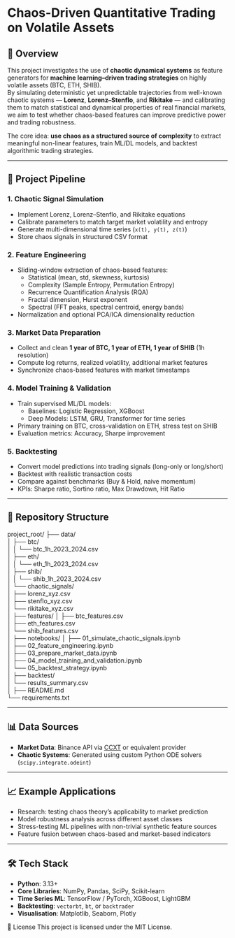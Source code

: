 # Chaos-Driven Quantitative Trading on Volatile Assets

## 📌 Overview
This project investigates the use of **chaotic dynamical systems** as feature generators for **machine learning–driven trading strategies** on highly volatile assets (BTC, ETH, SHIB).  
By simulating deterministic yet unpredictable trajectories from well-known chaotic systems — **Lorenz**, **Lorenz–Stenflo**, and **Rikitake** — and calibrating them to match statistical and dynamical properties of real financial markets, we aim to test whether chaos-based features can improve predictive power and trading robustness.

The core idea: **use chaos as a structured source of complexity** to extract meaningful non-linear features, train ML/DL models, and backtest algorithmic trading strategies.

---

## 🧪 Project Pipeline

### 1. **Chaotic Signal Simulation**
- Implement Lorenz, Lorenz–Stenflo, and Rikitake equations
- Calibrate parameters to match target market volatility and entropy
- Generate multi-dimensional time series (`x(t), y(t), z(t)`)
- Store chaos signals in structured CSV format

### 2. **Feature Engineering**
- Sliding-window extraction of chaos-based features:
  - Statistical (mean, std, skewness, kurtosis)
  - Complexity (Sample Entropy, Permutation Entropy)
  - Recurrence Quantification Analysis (RQA)
  - Fractal dimension, Hurst exponent
  - Spectral (FFT peaks, spectral centroid, energy bands)
- Normalization and optional PCA/ICA dimensionality reduction

### 3. **Market Data Preparation**
- Collect and clean **1 year of BTC, 1 year of ETH, 1 year of SHIB** (1h resolution)
- Compute log returns, realized volatility, additional market features
- Synchronize chaos-based features with market timestamps

### 4. **Model Training & Validation**
- Train supervised ML/DL models:
  - Baselines: Logistic Regression, XGBoost
  - Deep Models: LSTM, GRU, Transformer for time series
- Primary training on BTC, cross-validation on ETH, stress test on SHIB
- Evaluation metrics: Accuracy, Sharpe improvement

### 5. **Backtesting**
- Convert model predictions into trading signals (long-only or long/short)
- Backtest with realistic transaction costs
- Compare against benchmarks (Buy & Hold, naive momentum)
- KPIs: Sharpe ratio, Sortino ratio, Max Drawdown, Hit Ratio

---

## 📂 Repository Structure
project_root/
├── data/  
│ ├── btc/  
│ │ └── btc_1h_2023_2024.csv  
│ ├── eth/  
│ │ └── eth_1h_2023_2024.csv  
│ ├── shib/  
│ │ └── shib_1h_2023_2024.csv  
│ └── chaotic_signals/  
│ ├── lorenz_xyz.csv  
│ ├── stenflo_xyz.csv  
│ └── rikitake_xyz.csv  
│
├── features/
│ ├── btc_features.csv  
│ ├── eth_features.csv  
│ └── shib_features.csv  
│
├── notebooks/
│ ├── 01_simulate_chaotic_signals.ipynb  
│ ├── 02_feature_engineering.ipynb  
│ ├── 03_prepare_market_data.ipynb  
│ ├── 04_model_training_and_validation.ipynb  
│ └── 05_backtest_strategy.ipynb  
│
├── backtest/  
│ └── results_summary.csv  
│
├── README.md  
└── requirements.txt  


---

## 📊 Data Sources
- **Market Data**: Binance API via [CCXT](https://github.com/ccxt/ccxt) or equivalent provider
- **Chaotic Systems**: Generated using custom Python ODE solvers (`scipy.integrate.odeint`)

---

## 📈 Example Applications
- Research: testing chaos theory’s applicability to market prediction
- Model robustness analysis across different asset classes
- Stress-testing ML pipelines with non-trivial synthetic feature sources
- Feature fusion between chaos-based and market-based indicators

---

## 🛠 Tech Stack
- **Python**: 3.13+
- **Core Libraries**: NumPy, Pandas, SciPy, Scikit-learn
- **Time Series ML**: TensorFlow / PyTorch, XGBoost, LightGBM
- **Backtesting**: `vectorbt`, `bt`, or `backtrader`
- **Visualisation**: Matplotlib, Seaborn, Plotly

📜 License
This project is licensed under the MIT License.
